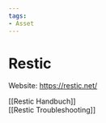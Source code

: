 ```yaml
---
tags:
- Asset
---
```

# Restic

Website: <https://restic.net/>

[[Restic Handbuch]]\
[[Restic Troubleshooting]]